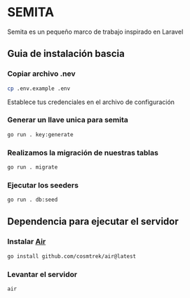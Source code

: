 # SEMITA

Semita es un pequeño marco de trabajo inspirado en Laravel

## Guia de instalación bascia

### Copiar archivo .nev

```bash
cp .env.example .env
```

Establece tus credenciales en el archivo de configuración

### Generar un llave unica para semita

```bash
go run . key:generate
```

### Realizamos la migración de nuestras tablas

```bash
go run . migrate
```

### Ejecutar los seeders

```bash
go run . db:seed
```

## Dependencia para ejecutar el servidor

### Instalar [Air](https://github.com/air-verse/air)

```bash
go install github.com/cosmtrek/air@latest
```

### Levantar el servidor

```bash
air
```
